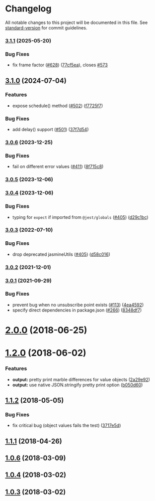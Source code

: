 # Changelog

All notable changes to this project will be documented in this file. See [standard-version](https://github.com/conventional-changelog/standard-version) for commit guidelines.

### [3.1.1](https://github.com/meltedspark/jest-marbles/compare/v3.1.0...v3.1.1) (2025-05-20)


### Bug Fixes

* fix frame factor ([#628](https://github.com/meltedspark/jest-marbles/issues/628)) ([77cf5ea](https://github.com/meltedspark/jest-marbles/commit/77cf5ea0093ea003843e2d166185080f9ae7c94c)), closes [#573](https://github.com/meltedspark/jest-marbles/issues/573)

## [3.1.0](https://github.com/meltedspark/jest-marbles/compare/v3.0.6...v3.1.0) (2024-07-04)


### Features

* expose schedule() method ([#502](https://github.com/meltedspark/jest-marbles/issues/502)) ([f7725f7](https://github.com/meltedspark/jest-marbles/commit/f7725f7a68f829bedd9874c3945d44c256443e4f))


### Bug Fixes

* add delay() support ([#501](https://github.com/meltedspark/jest-marbles/issues/501)) ([37f7d54](https://github.com/meltedspark/jest-marbles/commit/37f7d5419e8f3fcd61ff7b9a575622a76ac6ea39))

### [3.0.6](https://github.com/meltedspark/jest-marbles/compare/v3.0.5...v3.0.6) (2023-12-25)


### Bug Fixes

* fail on different error values ([#411](https://github.com/meltedspark/jest-marbles/issues/411)) ([8f715c8](https://github.com/meltedspark/jest-marbles/commit/8f715c80b55a8c18a8ce63ab9b6450c80e365507))

### [3.0.5](https://github.com/jiust-jeb/jest-marbles/compare/v3.0.4...v3.0.5) (2023-12-06)

### [3.0.4](https://github.com/just-jeb/jest-marbles/compare/v3.0.3...v3.0.4) (2023-12-06)

### Bug Fixes

* typing for `expect` if imported from `@jest/globals` ([#405](https://github.com/just-jeb/jest-marbles/issues/409)) ([d29c1bc](https://github.com/just-jeb/jest-marbles/commit/d29c1bc6d156a0be9fc4ac09e1643b4dbc978c38))

### [3.0.3](https://github.com/meltedspark/jest-marbles/compare/v3.0.2...v3.0.3) (2022-07-10)


### Bug Fixes

* drop deprecated jasmineUtils ([#405](https://github.com/meltedspark/jest-marbles/issues/405)) ([d58c016](https://github.com/meltedspark/jest-marbles/commit/d58c016ac6c614a6231f91914b81c0ddd45062fd))

### [3.0.2](https://github.com/meltedspark/jest-marbles/compare/v3.0.1...v3.0.2) (2021-12-01)

### [3.0.1](https://github.com/meltedspark/jest-marbles/compare/v2.5.0...v3.0.1) (2021-09-29)


### Bug Fixes

* prevent bug when no unsubscribe point exists ([#113](https://github.com/meltedspark/jest-marbles/issues/113)) ([4ea4592](https://github.com/meltedspark/jest-marbles/commit/4ea45927ebcfed7bcceaa9f5785a42b7b65e63bc))
* specify direct dependencies in package.json ([#266](https://github.com/meltedspark/jest-marbles/issues/266)) ([8348df7](https://github.com/meltedspark/jest-marbles/commit/8348df77344e6b74b3859fdf020d4380c022b2a3))

<a name="2.0.0"></a>
# [2.0.0](https://github.com/meltedspark/jest-marbles/compare/v1.2.0...v2.0.0) (2018-06-25)



<a name="1.2.0"></a>
# [1.2.0](https://github.com/meltedspark/jest-marbles/compare/v1.1.2...v1.2.0) (2018-06-02)


### Features

* **output:** pretty print marble differences for value objects ([2a29e92](https://github.com/meltedspark/jest-marbles/commit/2a29e92))
* **output:** use native JSON.stringify pretty print option ([b050d60](https://github.com/meltedspark/jest-marbles/commit/b050d60))



<a name="1.1.2"></a>
## [1.1.2](https://github.com/meltedspark/jest-marbles/compare/v1.1.1...v1.1.2) (2018-05-05)


### Bug Fixes

* fix critical bug (object values fails the test) ([3717e5d](https://github.com/meltedspark/jest-marbles/commit/3717e5d))



<a name="1.1.1"></a>
## [1.1.1](https://github.com/meltedspark/jest-marbles/compare/1.1.0...1.1.1) (2018-04-26)



<a name="1.0.6"></a>
## [1.0.6](https://github.com/meltedspark/jest-marbles/compare/v1.0.4...v1.0.6) (2018-03-09)



<a name="1.0.4"></a>
## [1.0.4](https://github.com/meltedspark/jest-marbles/compare/v1.0.3...v1.0.4) (2018-03-02)



<a name="1.0.3"></a>
## [1.0.3](https://github.com/meltedspark/jest-marbles/compare/1.0.2...1.0.3) (2018-03-02)
